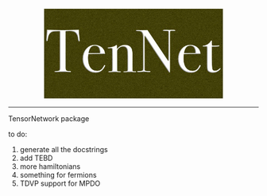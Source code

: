 <p align="center">
  <img src="https://github.com/alessandro-santini/TenNet/blob/main/cover.jpg?raw=true" width=360px>
</p>
<hr>

TensorNetwork package

to do: 

1. generate all the docstrings
2. add TEBD
3. more hamiltonians 
4. something for fermions
5. TDVP support for MPDO
